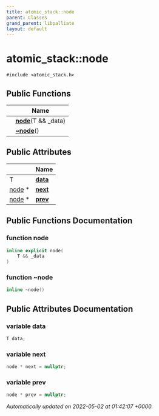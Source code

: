 ```yaml
---
title: atomic_stack::node
parent: Classes
grand_parent: libpalliate
layout: default
---
```


# atomic_stack::node






`#include <atomic_stack.h>`

## Public Functions

|                | Name           |
| -------------- | -------------- |
| | **[node](/libpalliate/generated/Classes/structatomic__stack_1_1node#function-node)**(T && _data) |
| | **[~node](/libpalliate/generated/Classes/structatomic__stack_1_1node#function-~node)**() |

## Public Attributes

|                | Name           |
| -------------- | -------------- |
| T | **[data](/libpalliate/generated/Classes/structatomic__stack_1_1node#variable-data)**  |
| [node](/libpalliate/generated/Classes/structatomic__stack_1_1node) * | **[next](/libpalliate/generated/Classes/structatomic__stack_1_1node#variable-next)**  |
| [node](/libpalliate/generated/Classes/structatomic__stack_1_1node) * | **[prev](/libpalliate/generated/Classes/structatomic__stack_1_1node#variable-prev)**  |

## Public Functions Documentation

### function node

```cpp
inline explicit node(
    T && _data
)
```


### function ~node

```cpp
inline ~node()
```


## Public Attributes Documentation

### variable data

```cpp
T data;
```


### variable next

```cpp
node * next = nullptr;
```


### variable prev

```cpp
node * prev = nullptr;
```



_Automatically updated on 2022-05-02 at 01:42:07 +0000._
